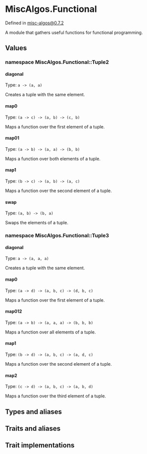 # MiscAlgos.Functional

Defined in misc-algos@0.7.2

A module that gathers useful functions for functional programming.

## Values

### namespace MiscAlgos.Functional::Tuple2

#### diagonal

Type: `a -> (a, a)`

Creates a tuple with the same element.

#### map0

Type: `(a -> c) -> (a, b) -> (c, b)`

Maps a function over the first element of a tuple.

#### map01

Type: `(a -> b) -> (a, a) -> (b, b)`

Maps a function over both elements of a tuple.

#### map1

Type: `(b -> c) -> (a, b) -> (a, c)`

Maps a function over the second element of a tuple.

#### swap

Type: `(a, b) -> (b, a)`

Swaps the elements of a tuple.

### namespace MiscAlgos.Functional::Tuple3

#### diagonal

Type: `a -> (a, a, a)`

Creates a tuple with the same element.

#### map0

Type: `(a -> d) -> (a, b, c) -> (d, b, c)`

Maps a function over the first element of a tuple.

#### map012

Type: `(a -> b) -> (a, a, a) -> (b, b, b)`

Maps a function over all elements of a tuple.

#### map1

Type: `(b -> d) -> (a, b, c) -> (a, d, c)`

Maps a function over the second element of a tuple.

#### map2

Type: `(c -> d) -> (a, b, c) -> (a, b, d)`

Maps a function over the third element of a tuple.

## Types and aliases

## Traits and aliases

## Trait implementations